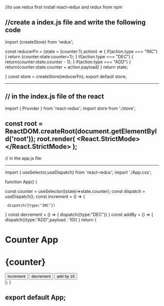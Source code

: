 //to use redux first install react-redux and redux from npm

//create a index.js file and write the following code
-----------------------------------------------------
import {createStore} from 'redux';

const reducerFn = (state = {counter:1},action) => {
       if(action.type === "INC")
       {
           return {counter:state.counter+1};
       }
       if(action.type === "DEC")
       {
           return{counter:state.counter - 1};
       }
       if(action.type === "ADD")
       {
           return{counter:state.counter + action.payload}
       }
       return state;

}
const store = createStore(reducerFn);
export default store;

--------------------------------------------------

// in the index.js file of the react
-------------------------------------
import { Provider } from 'react-redux';
import store from './store';

const root = ReactDOM.createRoot(document.getElementById('root'));
root.render(
  <Provider store = {store}>
    <React.StrictMode>
      <App />
    </React.StrictMode>
  </Provider>
);
--------------------------------------

// in the app.js file 

-----------------------------------------
import { useSelector,useDispatch} from 'react-redux';
import './App.css';

function App() {

  const counter = useSelector((state)=>state.counter);
  const dispatch = useDispatch();
  const increment = () => {
     
     dispatch({type:"INC"})
  }
  const decrement = () => {
     dispatch({type:"DEC"})
  }
  const addBy = () => {
    dispatch({type:"ADD",payload : 10})
  }
  return (
    <div className="App">
      <h1>Counter App</h1>
      <h1>{counter}</h1>
      <button onClick = {increment}>increment</button>
      <button onClick = {decrement}>decrement</button>
      <button onClick = {addBy}>add by 10</button>
    </div>
  );
}

export default App;
--------------------------------------------------------

